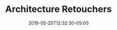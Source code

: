 ---
title: "Architecture Retouchers"
date: 2019-05-25T12:32:30-05:00
image: "img/mcarchretouch9.jpg"
---